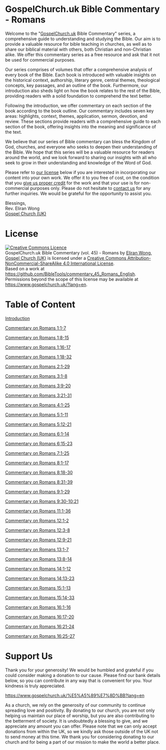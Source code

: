 # GospelChurch.uk Bible Commentary - Romans

Welcome to the "[GospelChurch.uk](https://www.gospelchurch.uk/?lang=en) Bible Commentary" series, a comprehensive guide to understanding and studying the Bible. Our aim is to provide a valuable resource for bible teaching in churches, as well as to share our biblical material with others, both Christian and non-Christian alike. We offer this commentary series as a free resource and ask that it not be used for commercial purposes.

Our series comprises of volumes that offer a comprehensive analysis of every book of the Bible. Each book is introduced with valuable insights on the historical context, authorship, literary genre, central themes, theological concepts, key passages, and an outline of the book. Furthermore, our introduction also sheds light on how the book relates to the rest of the Bible, providing readers with a solid foundation to comprehend the text better.

Following the introduction, we offer commentary on each section of the book according to the book outline. Our commentary includes seven key areas: highlights, context, themes, application, sermon, devotion, and review. These sections provide readers with a comprehensive guide to each section of the book, offering insights into the meaning and significance of the text.

We believe that our series of Bible commentary can bless the Kingdom of God, churches, and everyone who seeks to deepen their understanding of the Bible. We hope that this series will be a valuable resource for readers around the world, and we look forward to sharing our insights with all who seek to grow in their understanding and knowledge of the Word of God.

Please refer to [our license](https://github.com/BibleTools/commentary_45_Romans_English/blob/main/README.md#license) below if you are interested in incorporating our content into your own work. We offer it to you free of cost, on the condition that you [give us proper credit](https://www.gospelchurch.uk/?lang=en) for the work and that your use is for non-commercial purposes only. Please do not hesitate to [contact us](https://www.gospelchurch.uk/?lang=en) for any further inquiries. We would be grateful for the opportunity to assist you.

Blessings,<br>
Rev. Eliran Wong<br>
[Gospel Church (UK)](https://www.gospelchurch.uk/?lang=en)

# License

<a rel="license" href="http://creativecommons.org/licenses/by-nc-sa/4.0/"><img alt="Creative Commons Licence" style="border-width:0" src="https://i.creativecommons.org/l/by-nc-sa/4.0/88x31.png" /></a><br /><span xmlns:dct="http://purl.org/dc/terms/" href="http://purl.org/dc/dcmitype/Text" property="dct:title" rel="dct:type">GospelChurch.uk Bible Commentary (vol. 45) - Romans</span> by <a xmlns:cc="http://creativecommons.org/ns#" href="https://www.gospelchurch.uk/" property="cc:attributionName" rel="cc:attributionURL">Eliran Wong, Gospel Church (UK)</a> is licensed under a <a rel="license" href="http://creativecommons.org/licenses/by-nc-sa/4.0/">Creative Commons Attribution-NonCommercial-ShareAlike 4.0 International License</a>.<br />Based on a work at <a xmlns:dct="http://purl.org/dc/terms/" href="https://github.com/BibleTools/commentary_45_Romans_English" rel="dct:source">https://github.com/BibleTools/commentary_45_Romans_English</a>.<br />Permissions beyond the scope of this license may be available at <a xmlns:cc="http://creativecommons.org/ns#" href="https://www.gospelchurch.uk/?lang=en" rel="cc:morePermissions">https://www.gospelchurch.uk/?lang=en</a>.

# Table of Content

[Introduction](https://github.com/BibleTools/commentary_45_Romans_English/tree/main/00_Introduction)

[Commentary on Romans 1:1-7](https://github.com/BibleTools/commentary_45_Romans_English/tree/main/01_1.1-1.7)

[Commentary on Romans 1:8-15](https://github.com/BibleTools/commentary_45_Romans_English/tree/main/02_1.8-1.15)

[Commentary on Romans 1:16-17](https://github.com/BibleTools/commentary_45_Romans_English/tree/main/03_1.16-1.17)

[Commentary on Romans 1:18-32](https://github.com/BibleTools/commentary_45_Romans_English/tree/main/04_1.18-1.32)

[Commentary on Romans 2:1-29](https://github.com/BibleTools/commentary_45_Romans_English/tree/main/05_2.1-2.29)

[Commentary on Romans 3:1-8](https://github.com/BibleTools/commentary_45_Romans_English/tree/main/06_3.1-3.8)

[Commentary on Romans 3:9-20](https://github.com/BibleTools/commentary_45_Romans_English/tree/main/07_3.9-3.20)

[Commentary on Romans 3:21-31](https://github.com/BibleTools/commentary_45_Romans_English/tree/main/08_3.21-3.31)

[Commentary on Romans 4:1-25](https://github.com/BibleTools/commentary_45_Romans_English/tree/main/09_4.1-4.25)

[Commentary on Romans 5:1-11](https://github.com/BibleTools/commentary_45_Romans_English/tree/main/10_5.1-5.11)

[Commentary on Romans 5:12-21](https://github.com/BibleTools/commentary_45_Romans_English/tree/main/11_5.12-5.21)

[Commentary on Romans 6:1-14](https://github.com/BibleTools/commentary_45_Romans_English/tree/main/12_6.1-6.14)

[Commentary on Romans 6:15-23](https://github.com/BibleTools/commentary_45_Romans_English/tree/main/13_6.15-6.23)

[Commentary on Romans 7:1-25](https://github.com/BibleTools/commentary_45_Romans_English/tree/main/14_7.1-7.25)

[Commentary on Romans 8:1-17](https://github.com/BibleTools/commentary_45_Romans_English/tree/main/15_8.1-8.17)

[Commentary on Romans 8:18-30](https://github.com/BibleTools/commentary_45_Romans_English/tree/main/16_8.18-8.30)

[Commentary on Romans 8:31-39](https://github.com/BibleTools/commentary_45_Romans_English/tree/main/17_8.31-8.39)

[Commentary on Romans 9:1-29](https://github.com/BibleTools/commentary_45_Romans_English/tree/main/18_9.1-9.29)

[Commentary on Romans 9:30-10:21](https://github.com/BibleTools/commentary_45_Romans_English/tree/main/19_9.30-10.21)

[Commentary on Romans 11:1-36](https://github.com/BibleTools/commentary_45_Romans_English/tree/main/20_11.1-11.36)

[Commentary on Romans 12:1-2](https://github.com/BibleTools/commentary_45_Romans_English/tree/main/21_12.1-12.2)

[Commentary on Romans 12:3-8](https://github.com/BibleTools/commentary_45_Romans_English/tree/main/22_12.3-12.8)

[Commentary on Romans 12:9-21](https://github.com/BibleTools/commentary_45_Romans_English/tree/main/23_12.9-12.21)

[Commentary on Romans 13:1-7](https://github.com/BibleTools/commentary_45_Romans_English/tree/main/24_13.1-13.7)

[Commentary on Romans 13:8-14](https://github.com/BibleTools/commentary_45_Romans_English/tree/main/25_13.8-13.14)

[Commentary on Romans 14:1-12](https://github.com/BibleTools/commentary_45_Romans_English/tree/main/26_14.1-14.12)

[Commentary on Romans 14:13-23](https://github.com/BibleTools/commentary_45_Romans_English/tree/main/27_14.13-14.23)

[Commentary on Romans 15:1-13](https://github.com/BibleTools/commentary_45_Romans_English/tree/main/28_15.1-15.13)

[Commentary on Romans 15:14-33](https://github.com/BibleTools/commentary_45_Romans_English/tree/main/29_15.14-15.33)

[Commentary on Romans 16:1-16](https://github.com/BibleTools/commentary_45_Romans_English/tree/main/30_16.1-16.16)

[Commentary on Romans 16:17-20](https://github.com/BibleTools/commentary_45_Romans_English/tree/main/31_16.17-16.20)

[Commentary on Romans 16:21-24](https://github.com/BibleTools/commentary_45_Romans_English/tree/main/32_16.21-16.24)

[Commentary on Romans 16:25-27](https://github.com/BibleTools/commentary_45_Romans_English/tree/main/33_16.25-16.27)

# Support Us

Thank you for your generosity! We would be humbled and grateful if you could consider making a donation to our cause. Please find our bank details below, so you can contribute in any way that is convenient for you. Your kindness is truly appreciated.

https://www.gospelchurch.uk/%E5%A5%89%E7%8D%BB?lang=en

As a church, we rely on the generosity of our community to continue spreading love and positivity. By donating to our church, you are not only helping us maintain our place of worship, but you are also contributing to the betterment of society. It is undoubtedly a blessing to give, and we appreciate any amount you can offer. Please note that we can only accept donations from within the UK, so we kindly ask those outside of the UK not to send money at this time. We thank you for considering donating to our church and for being a part of our mission to make the world a better place.
